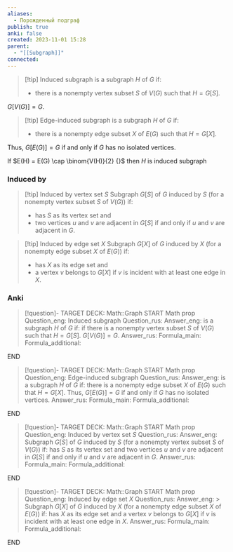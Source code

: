 ```yaml
---
aliases:
  - Порожденный подграф
publish: true
anki: false
created: 2023-11-01 15:28
parent:
  - "[[Subgraph]]"
connected:
---
```


> [!tip] Induced subgraph
is a subgraph $H$ of $G {}$ if: 
> - there is a nonempty vertex subset $S$ of $V(G)$ such that $H = G[S]$.

$G[V(G)] = G {}$. 

> [!tip] Edge-induced subgraph
> is a subgraph $H$ of $G {}$ if:
> - there is a nonempty  edge subset $X$ of $E(G)$ such that $H = G[X] {}$. 

Thus, $G[E(G)] = G$ if and only if $G {}$ has no isolated vertices.

If  $E(H) = E(G) \cap \binom{V(H)}{2} {}$ then $H {}$ is induced subgraph
### Induced by
> [!tip] Induced by vertex set $S {}$
> Subgraph $G[S]$ of $G$ induced by $S {}$ (for a nonempty  vertex subset $S$ of $V(G) {}$) if:
> - has $S$ as its vertex set and
> - two vertices $u$ and $v$ are adjacent in $G[S]$ if and only if $u$ and $v$ are adjacent in $G {}$.

> [!tip] Induced by edge set $X {}$
> Subgraph $G[X] {}$ of $G$ induced by $X {}$ (for a nonempty  edge subset $X$ of $E{} (G) {}$) if:
> - has $X {}$ as its edge set and
> - a vertex $v$ belongs to $G[X]$ if $v$ is incident with at least one edge in $X$. 

### Anki
> [!question]-
TARGET DECK: Math::Graph
START
Math prop
Question_eng: Induced subgraph
Question_rus: 
Answer_eng: is a subgraph $H$ of $G {}$ if: 
if there is a nonempty vertex subset $S$ of $V(G)$ such that $H = G[S]$.
$G[V(G)] = G {}$. 
Answer_rus: 
Formula_main: 
Formula_additional:
<!--ID: 1699171145822-->
END

> [!question]-
TARGET DECK: Math::Graph
START
Math prop
Question_eng: Edge-induced subgraph
Question_rus: 
Answer_eng: is a subgraph $H$ of $G {}$ if:
there is a nonempty  edge subset $X$ of $E(G)$ such that $H = G[X]$. 
Thus, $G[E(G)] = G$ if and only if $G {}$ has no isolated vertices.
Answer_rus: 
Formula_main: 
Formula_additional:
<!--ID: 1699171145833-->
END

> [!question]-
TARGET DECK: Math::Graph
START
Math prop
Question_eng: Induced by vertex set $S {}$
Question_rus: 
Answer_eng: Subgraph $G[S]$ of $G$ induced by $S {}$ (for a nonempty  vertex subset $S$ of $V(G) {}$) if:
 has $S$ as its vertex set and
 two vertices $u$ and $v$ are adjacent in $G[S]$ if and only if $u$ and $v$ are adjacent in $G {}$.
Answer_rus: 
Formula_main: 
Formula_additional:
<!--ID: 1699171145843-->
END

> [!question]-
TARGET DECK: Math::Graph
START
Math prop
Question_eng: Induced by edge set $X {}$
Question_rus: 
Answer_eng: > Subgraph $G[X] {}$ of $G$ induced by $X {}$ (for a nonempty  edge subset $X$ of $E{} (G) {}$) if:
 has $X {}$ as its edge set and
 a vertex $v$ belongs to $G[X]$ if $v$ is incident with at least one edge in $X$. 
Answer_rus: 
Formula_main: 
Formula_additional:
<!--ID: 1699171145854-->
END











